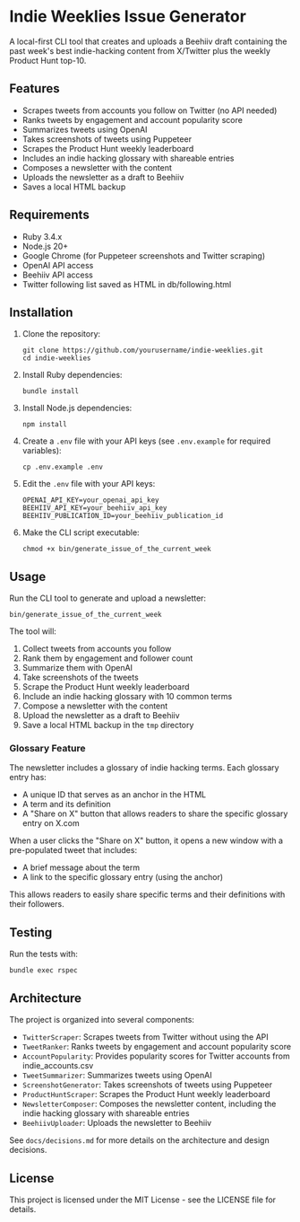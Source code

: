 # Indie Weeklies Issue Generator

A local-first CLI tool that creates and uploads a Beehiiv draft containing the past week's best indie-hacking content from X/Twitter plus the weekly Product Hunt top-10.

## Features

- Scrapes tweets from accounts you follow on Twitter (no API needed)
- Ranks tweets by engagement and account popularity score
- Summarizes tweets using OpenAI
- Takes screenshots of tweets using Puppeteer
- Scrapes the Product Hunt weekly leaderboard
- Includes an indie hacking glossary with shareable entries
- Composes a newsletter with the content
- Uploads the newsletter as a draft to Beehiiv
- Saves a local HTML backup

## Requirements

- Ruby 3.4.x
- Node.js 20+
- Google Chrome (for Puppeteer screenshots and Twitter scraping)
- OpenAI API access
- Beehiiv API access
- Twitter following list saved as HTML in db/following.html

## Installation

1. Clone the repository:
   ```
   git clone https://github.com/yourusername/indie-weeklies.git
   cd indie-weeklies
   ```

2. Install Ruby dependencies:
   ```
   bundle install
   ```

3. Install Node.js dependencies:
   ```
   npm install
   ```

4. Create a `.env` file with your API keys (see `.env.example` for required variables):
   ```
   cp .env.example .env
   ```

5. Edit the `.env` file with your API keys:
   ```
   OPENAI_API_KEY=your_openai_api_key
   BEEHIIV_API_KEY=your_beehiiv_api_key
   BEEHIIV_PUBLICATION_ID=your_beehiiv_publication_id
   ```

6. Make the CLI script executable:
   ```
   chmod +x bin/generate_issue_of_the_current_week
   ```

## Usage

Run the CLI tool to generate and upload a newsletter:

```
bin/generate_issue_of_the_current_week
```

The tool will:
1. Collect tweets from accounts you follow
2. Rank them by engagement and follower count
3. Summarize them with OpenAI
4. Take screenshots of the tweets
5. Scrape the Product Hunt weekly leaderboard
6. Include an indie hacking glossary with 10 common terms
7. Compose a newsletter with the content
8. Upload the newsletter as a draft to Beehiiv
9. Save a local HTML backup in the `tmp` directory

### Glossary Feature

The newsletter includes a glossary of indie hacking terms. Each glossary entry has:
- A unique ID that serves as an anchor in the HTML
- A term and its definition
- A "Share on X" button that allows readers to share the specific glossary entry on X.com

When a user clicks the "Share on X" button, it opens a new window with a pre-populated tweet that includes:
- A brief message about the term
- A link to the specific glossary entry (using the anchor)

This allows readers to easily share specific terms and their definitions with their followers.

## Testing

Run the tests with:

```
bundle exec rspec
```

## Architecture

The project is organized into several components:

- `TwitterScraper`: Scrapes tweets from Twitter without using the API
- `TweetRanker`: Ranks tweets by engagement and account popularity score
- `AccountPopularity`: Provides popularity scores for Twitter accounts from indie_accounts.csv
- `TweetSummarizer`: Summarizes tweets using OpenAI
- `ScreenshotGenerator`: Takes screenshots of tweets using Puppeteer
- `ProductHuntScraper`: Scrapes the Product Hunt weekly leaderboard
- `NewsletterComposer`: Composes the newsletter content, including the indie hacking glossary with shareable entries
- `BeehiivUploader`: Uploads the newsletter to Beehiiv

See `docs/decisions.md` for more details on the architecture and design decisions.

## License

This project is licensed under the MIT License - see the LICENSE file for details.
